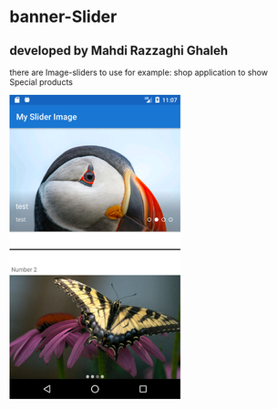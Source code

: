 # banner-Slider

## developed by Mahdi Razzaghi Ghaleh
there are Image-sliders to use for example: shop application to show Special products

<img src="screenshots/Screenshot_1601105863.png" width="300">
